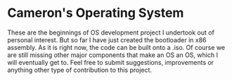 Cameron's Operating System
==========

These are the beginnings of OS development project I undertook out of personal interest. But so far I have just created the bootloader in x86 assembly. As it is right now, the code can be built onto a .iso. Of course we are still missing other major components that make an OS an OS, which I will eventually get to. Feel free to submit suggestions, improvements or anything other type of contribution to this project.
